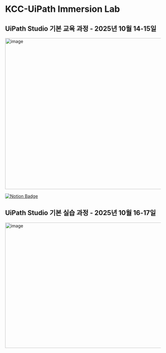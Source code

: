 # KCC-UiPath Immersion Lab

## UiPath Studio 기본 교육 과정 - 2025년 10월 14-15일
<img width="956" height="489" alt="image" src="https://github.com/user-attachments/assets/092f4740-0cf3-4760-86f8-c1a9867fbe61" />

[![Notion Badge](https://img.shields.io/badge/Notion-000000?style=for-the-badge&logo=notion&logoColor=white)](https://www.notion.so/UiPath-Studio-2158767455768149b862e192d3075512)

## UiPath Studio 기본 실습 과정 - 2025년 10월 16-17일
<img width="951" height="406" alt="image" src="https://github.com/user-attachments/assets/a709fbc2-26ad-4b43-a585-9cdcd462aa6a" />
